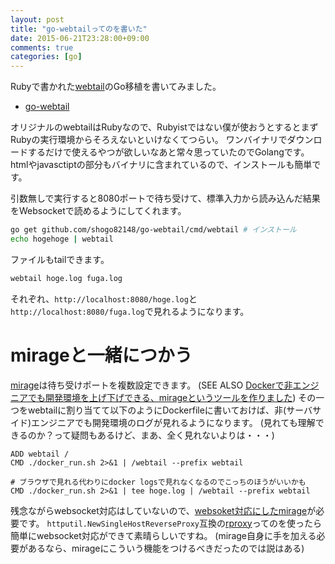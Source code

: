 ```yaml
---
layout: post
title: "go-webtailってのを書いた"
date: 2015-06-21T23:28:00+09:00
comments: true
categories: [go]
---
```


Rubyで書かれた[webtail](https://github.com/r7kamura/webtail)のGo移植を書いてみました。

- [go-webtail](https://github.com/shogo82148/go-webtail)

<!-- More -->

オリジナルのwebtailはRubyなので、Rubyistではない僕が使おうとするとまずRubyの実行環境からそろえないといけなくてつらい。
ワンバイナリでダウンロードするだけで使えるやつが欲しいなあと常々思っていたのでGolangです。
htmlやjavasctiptの部分もバイナリに含まれているので、インストールも簡単です。

引数無しで実行すると8080ポートで待ち受けて、標準入力から読み込んだ結果をWebsocketで読めるようにしてくれます。

``` bash
go get github.com/shogo82148/go-webtail/cmd/webtail # インストール
echo hogehoge | webtail
```

ファイルもtailできます。

``` bash
webtail hoge.log fuga.log
```

それぞれ、`http://localhost:8080/hoge.log`と`http://localhost:8080/fuga.log`で見れるようになります。


# mirageと一緒につかう

[mirage](https://github.com/acidlemon/mirage)は待ち受けポートを複数設定できます。
(SEE ALSO [Dockerで非エンジニアでも開発環境を上げ下げできる、mirageというツールを作りました](http://tech.kayac.com/archive/mirage_for_docker.html))
その一つをwebtailに割り当てて以下のようにDockerfileに書いておけば、非(サーバサイド)エンジニアでも開発環境のログが見れるようになります。
(見れても理解できるのか？って疑問もあるけど、まあ、全く見れないよりは・・・)

```
ADD webtail /
CMD ./docker_run.sh 2>&1 | /webtail --prefix webtail

# ブラウザで見れる代わりにdocker logsで見れなくなるのでこっちのほうがいいかも
CMD ./docker_run.sh 2>&1 | tee hoge.log | /webtail --prefix webtail
```

残念ながらwebsocket対応はしていないので、[websoket対応にしたmirage](https://github.com/shogo82148/mirage/tree/feature/websocket)が必要です。
`httputil.NewSingleHostReverseProxy`互換の[rproxy](github.com/methane/rproxy)ってのを使ったら簡単にwebsocket対応ができて素晴らしいですね。
(mirage自身に手を加える必要があるなら、mirageにこういう機能をつけるべきだったのでは説はある)
